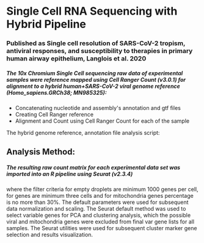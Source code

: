 # Single Cell RNA Sequencing with Hybrid Pipeline
### Published as Single cell resolution of SARS-CoV-2 tropism, antiviral responses, and susceptibility to therapies in primary human airway epithelium, Langlois et al. 2020

##### The 10x Chromium Single Cell sequencing raw data of experimental samples were reference mapped using Cell Ranger Count (v3.0.1) for alignment to a hybrid human+SARS-CoV-2 viral genome reference (Homo_sapiens.GRCh38; MN985325):
* Concatenating nucleotide and assembly's annotation and gtf files
* Creating Cell Ranger reference
* Alignment and Count using Cell Ranger Count for each of the sample

The hybrid genome reference, annotation file analysis script: 

## Analysis Method:

##### The resulting raw count matrix for each experimental data set was imported into an R pipeline using Seurat (v2.3.4)
where the filter criteria for empty droplets are minimum 1000 genes per cell, for genes are minimum three cells and for mitochondria genes percentage is no more than 30%. The default parameters were used for subsequent data normalization and scaling. The Seurat default method was used to select variable genes for PCA and clustering analysis, which the possible viral and mitochondria genes were excluded from final var gene lists for all samples. The Seurat utilities were used for subsequent cluster marker gene selection and results visualization.
